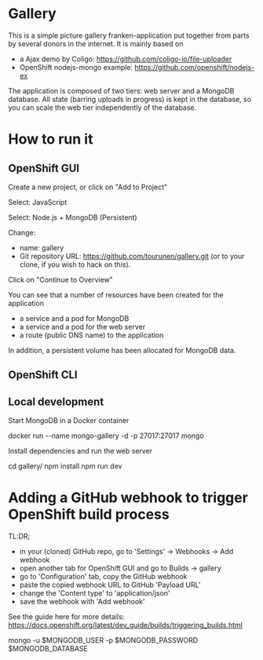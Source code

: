 # Gallery 

This is a simple picture gallery franken-application put together from parts by several
donors in the internet. It is mainly based on 

- a Ajax demo by Coligo: https://github.com/coligo-io/file-uploader
- OpenShift nodejs-mongo example: https://github.com/openshift/nodejs-ex

The application is composed of two tiers: web server and a MongoDB 
database. All state (barring uploads in progress) is kept in the database,
so you can scale the web tier independently of the database.

# How to run it

## OpenShift GUI

Create a new project, or click on "Add to Project"

Select: JavaScript

Select: Node.js + MongoDB (Persistent)

Change:

- name: gallery
- Git repository URL: https://github.com/tourunen/gallery.git (or to your clone, if you wish to hack on this).

Click on "Continue to Overview"

You can see that a number of resources have been created for the application

- a service and a pod for MongoDB
- a service and a pod for the web server
- a route (public DNS name) to the application

In addition, a persistent volume has been allocated for MongoDB data.

## OpenShift CLI

## Local development

Start MongoDB in a Docker container

docker run --name mongo-gallery -d -p 27017:27017 mongo

Install dependencies and run the web server

cd gallery/
npm install
npm run dev


# Adding a GitHub webhook to trigger OpenShift build process

TL:DR; 

- in your (cloned) GitHub repo, go to 'Settings' -> Webhooks -> Add webhook
- open another tab for OpenShift GUI and go to Builds -> gallery
- go to 'Configuration' tab, copy the GitHub webhook
- paste the copied webhook URL to GitHub 'Payload URL'
- change the 'Content type' to 'application/json'
- save the webhook with 'Add webhook'

See the guide here for more details: https://docs.openshift.org/latest/dev_guide/builds/triggering_builds.html

mongo -u $MONGODB_USER -p $MONGODB_PASSWORD $MONGODB_DATABASE
